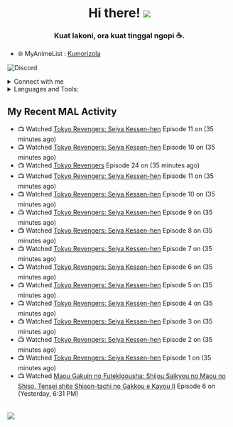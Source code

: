 <h1 align="center">Hi there! <img src="https://media.giphy.com/media/hvRJCLFzcasrR4ia7z/giphy.gif" width="25px"> </h1>
<h3 align="center">Kuat lakoni, ora kuat tinggal ngopi ☕.</h3>

- 🌐 MyAnimeList : [Kumorizola](https://myanimelist.net/animelist/Kumorizola)

![Discord](https://discord.c99.nl/widget/theme-3/761213268009943051.png)
<details>
      <summary>Connect with me</summary>
    <p align="left">
        <a href="https://www.facebook.com/kumori.hartley.1" target="blank"><img align="center"
                src="https://raw.githubusercontent.com/rahuldkjain/github-profile-readme-generator/master/src/images/icons/Social/facebook.svg"
                alt="kumori hartley" height="30" width="40" /></a>
        <a href="https://www.instagram.com/kumorizola/" target="blank"><img align="center"
                src="https://raw.githubusercontent.com/rahuldkjain/github-profile-readme-generator/master/src/images/icons/Social/instagram.svg"
                alt="kumorizola" height="30" width="40" /></a>
        <a href="https://discord.com" target="blank"><img align="center"
                src="https://raw.githubusercontent.com/rahuldkjain/github-profile-readme-generator/master/src/images/icons/Social/discord.svg"
                alt="Kumori#5882" height="30" width="40" /></a>
    </p>
</details>

<details>
    <summary align="left">Languages and Tools:</summary>
<p align="left">
      <a href="https://www.w3schools.com/css/" target="_blank">
        <img src="https://raw.githubusercontent.com/devicons/devicon/master/icons/css3/css3-original-wordmark.svg"
            alt="css3" width="40" height="40" /> </a> <a href="https://www.w3.org/html/" target="_blank"> <img
            src="https://raw.githubusercontent.com/devicons/devicon/master/icons/html5/html5-original-wordmark.svg"
            alt="html5" width="40" height="40" /> </a> <a href="https://www.java.com" target="_blank"> <img
            src="https://raw.githubusercontent.com/devicons/devicon/master/icons/java/java-original.svg" alt="java"
            width="40" height="40" /> </a> <a href="https://developer.mozilla.org/en-US/docs/Web/JavaScript"
            target="_blank"> <img
            src="https://raw.githubusercontent.com/devicons/devicon/master/icons/javascript/javascript-original.svg"
            alt="javascript" width="40" height="40" /> </a> <a href="https://nodejs.org" target="_blank"> <img
            src="https://raw.githubusercontent.com/devicons/devicon/master/icons/nodejs/nodejs-original-wordmark.svg"
            alt="nodejs" width="40" height="40" /> </a> <a href="https://www.python.org" target="_blank"> <img
            src="https://raw.githubusercontent.com/devicons/devicon/master/icons/python/python-original.svg"
            alt="python" width="40" height="40" /> </a> <a href="https://www.typescriptlang.org/" target="_blank"> <img
            src="https://raw.githubusercontent.com/devicons/devicon/master/icons/typescript/typescript-original.svg" 
            alt="typescript" width="40" height="40" /> </a> <a href="https://www.photoshop.com/en" target="_blank"> <img
            src="https://upload.wikimedia.org/wikipedia/commons/a/af/Adobe_Photoshop_CC_icon.svg" alt="photoshop" width="40" height="40"/> </a>
            <a href="https://www.adobe.com/products/premiere.html" target="_blank"> <img
            src="https://upload.wikimedia.org/wikipedia/commons/4/40/Adobe_Premiere_Pro_CC_icon.svg" alt="Premiere pro" width="40" height="40"/> </a>
            <a href="https://www.adobe.com/in/products/illustrator.html" target="_blank"> <img 
            src="https://upload.wikimedia.org/wikipedia/commons/f/fb/Adobe_Illustrator_CC_icon.svg" alt="illustrator" width="40" height="40"/> </a>
      
 </details>
 
 <h2> My Recent MAL Activity</h2>
<!-- MAL_ACTIVITY:start -->

- 📺 Watched [Tokyo Revengers: Seiya Kessen-hen](https://MyAnimeList.net/anime.php?id=50608) Episode 11 on (35 minutes ago)
- 📺 Watched [Tokyo Revengers: Seiya Kessen-hen](https://MyAnimeList.net/anime.php?id=50608) Episode 10 on (35 minutes ago)
- 📺 Watched [Tokyo Revengers](https://MyAnimeList.net/anime.php?id=42249) Episode 24 on (35 minutes ago)
- 📺 Watched [Tokyo Revengers: Seiya Kessen-hen](https://MyAnimeList.net/anime.php?id=50608) Episode 11 on (35 minutes ago)
- 📺 Watched [Tokyo Revengers: Seiya Kessen-hen](https://MyAnimeList.net/anime.php?id=50608) Episode 10 on (35 minutes ago)
- 📺 Watched [Tokyo Revengers: Seiya Kessen-hen](https://MyAnimeList.net/anime.php?id=50608) Episode 9 on (35 minutes ago)
- 📺 Watched [Tokyo Revengers: Seiya Kessen-hen](https://MyAnimeList.net/anime.php?id=50608) Episode 8 on (35 minutes ago)
- 📺 Watched [Tokyo Revengers: Seiya Kessen-hen](https://MyAnimeList.net/anime.php?id=50608) Episode 7 on (35 minutes ago)
- 📺 Watched [Tokyo Revengers: Seiya Kessen-hen](https://MyAnimeList.net/anime.php?id=50608) Episode 6 on (35 minutes ago)
- 📺 Watched [Tokyo Revengers: Seiya Kessen-hen](https://MyAnimeList.net/anime.php?id=50608) Episode 5 on (35 minutes ago)
- 📺 Watched [Tokyo Revengers: Seiya Kessen-hen](https://MyAnimeList.net/anime.php?id=50608) Episode 4 on (35 minutes ago)
- 📺 Watched [Tokyo Revengers: Seiya Kessen-hen](https://MyAnimeList.net/anime.php?id=50608) Episode 3 on (35 minutes ago)
- 📺 Watched [Tokyo Revengers: Seiya Kessen-hen](https://MyAnimeList.net/anime.php?id=50608) Episode 2 on (35 minutes ago)
- 📺 Watched [Tokyo Revengers: Seiya Kessen-hen](https://MyAnimeList.net/anime.php?id=50608) Episode 1 on (35 minutes ago)
- 📺 Watched [Maou Gakuin no Futekigousha: Shijou Saikyou no Maou no Shiso, Tensei shite Shison-tachi no Gakkou e Kayou II](https://MyAnimeList.net/anime.php?id=48417) Episode 6 on (Yesterday, 6:31 PM)

<!-- MAL_ACTIVITY:end -->

  
<h2 align="left"> <img src="https://media.discordapp.net/attachments/918405470073520168/919220018355523584/ezgif.com-gif-maker_1.gif">
